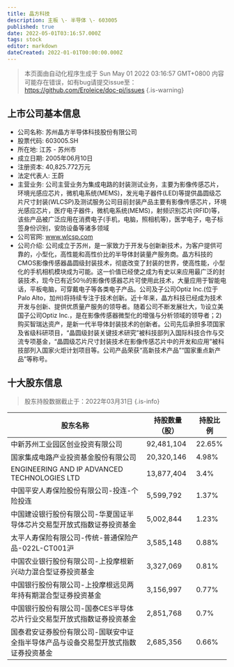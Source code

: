 ```yaml
---
title: 晶方科技
description: 主板 \- 半导体 \- 603005
published: true
date: 2022-05-01T03:16:57.000Z
tags: stock
editor: markdown
dateCreated: 2022-01-01T00:00:00.000Z
---
```


> 本页面由自动化程序生成于 Sun May 01 2022 03:16:57 GMT+0800
> 内容可能存在错误，如有bug请提交issue至：https://github.com/Eroleice/doc-pi/issues
{.is-warning}

## 上市公司基本信息
- 公司名称: 苏州晶方半导体科技股份有限公司
- 股票代码: 603005.SH
- 所在地: 江苏 - 苏州市
- 成立日期: 2005年06月10日
- 注册资本: 40,825.772万元
- 法定代表人: 王蔚
- 主营业务: 公司主营业务为集成电路的封装测试业务，主要为影像传感芯片，环境光感应芯片，微机电系统(MEMS)，发光电子器件(LED)等提供晶圆级芯片尺寸封装(WLCSP)及测试服务公司目前封装产品主要有影像传感芯片，环境光感应芯片，医疗电子器件，微机电系统(MEMS)，射频识别芯片(RFID)等，该些产品被广泛应用在消费电子(手机，电脑，照相机等)，医学电子，电子标签身份识别，安防设备等诸多领域
- 公司官网: www.wlcsp.com
- 公司介绍: 公司成立于苏州，是一家致力于开发与创新新技术，为客户提供可靠的，小型化，高性能和高性价比的半导体封装量产服务商。晶方科技的CMOS影像传感器晶圆级封装技术，彻底改变了封装的世界，使高性能，小型化的手机相机模块成为可能。这一价值已经使之成为有史以来应用最广泛的封装技术，现今已有近50％的影像传感器芯片可使用此技术，大量应用于智能电话，平板电脑，可穿戴电子等各类电子产品。公司及子公司Optiz Inc.(位于Palo Alto，加州)将持续专注于技术创新。近十年来，晶方科技已经成为技术开发与创新、提供优质量产服务的领导者。随着公司不断发展壮大，1)设立美国子公司Optiz Inc.，是在影像传感器微型化的增强与分析领域的领导者；2)购买智瑞达资产，是新一代半导体封装技术的创新者。公司先后承担多项国家及省级科研项目，“晶圆级封装关键技术研究”被科技部列入国际科技合作与交流专项基金，“晶圆级芯片尺寸封装技术在影像传感芯片中的开发和应用”被科技部列入国家火炬计划项目等。公司产品荣获“高新技术产品”“国家重点新产品”等称号。


## 十大股东信息
> 股东持股数据截止于：2022年03月31日
{.is-info}

| 股东名称 | 持股数量（股） | 持股比例 |
| --- | --- | --- |
| 中新苏州工业园区创业投资有限公司 | 92,481,104 | 22.65% |
| 国家集成电路产业投资基金股份有限公司 | 20,320,146 | 4.98% |
| ENGINEERING AND IP ADVANCED TECHNOLOGIES LTD | 13,877,404 | 3.4% |
| 中国平安人寿保险股份有限公司-投连-个险投连 | 5,599,792 | 1.37% |
| 中国建设银行股份有限公司-华夏国证半导体芯片交易型开放式指数证券投资基金 | 5,002,844 | 1.23% |
| 太平人寿保险有限公司-传统-普通保险产品-022L-CT001沪 | 3,585,148 | 0.88% |
| 中国农业银行股份有限公司-上投摩根新兴动力混合型证券投资基金 | 3,327,069 | 0.81% |
| 中国银行股份有限公司-上投摩根远见两年持有期混合型证券投资基金 | 3,156,997 | 0.77% |
| 中国银行股份有限公司-国泰CES半导体芯片行业交易型开放式指数证券投资基金 | 2,851,768 | 0.7% |
| 国泰君安证券股份有限公司-国联安中证全指半导体产品与设备交易型开放式指数证券投资基金 | 2,685,356 | 0.66% |




